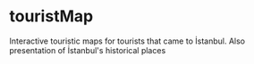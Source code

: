 # touristMap
Interactive touristic maps for tourists that came to İstanbul. Also presentation of İstanbul's historical places
